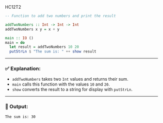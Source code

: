 HC12T2
```haskell
-- Function to add two numbers and print the result

addTwoNumbers :: Int -> Int -> Int
addTwoNumbers x y = x + y

main :: IO ()
main = do
  let result = addTwoNumbers 10 20
  putStrLn $ "The sum is: " ++ show result
```

---

### ✅ Explanation:

* `addTwoNumbers` takes two `Int` values and returns their sum.
* `main` calls this function with the values `10` and `20`.
* `show` converts the result to a string for display with `putStrLn`.

---

### 🧪 Output:

```
The sum is: 30
```
